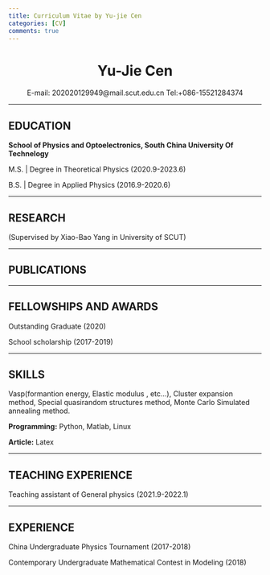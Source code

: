 ```yaml
---
title: Curriculum Vitae by Yu-jie Cen
categories: [CV]
comments: true
---
```


# <center> Yu-Jie Cen  </center>
<center> E-mail: 202020129949@mail.scut.edu.cn  Tel:+086-15521284374 </center>

***

## EDUCATION  

**School of Physics and Optoelectronics, South China University Of Technelogy**  

M.S. \| Degree in Theoretical Physics (2020.9-2023.6)  

B.S. \| Degree in Applied Physics (2016.9-2020.6)  


***
## RESEARCH  
(Supervised by Xiao-Bao Yang in University of SCUT)


***
## PUBLICATIONS


***
## FELLOWSHIPS AND AWARDS
Outstanding Graduate (2020)  

School scholarship (2017-2019)


***
## SKILLS
Vasp(formantion energy, Elastic modulus , etc...), Cluster expansion method, Special quasirandom structures method, Monte Carlo Simulated annealing method.   

**Programming:** Python, Matlab, Linux  

**Article:** Latex  


***
## TEACHING EXPERIENCE
Teaching assistant of General physics (2021.9-2022.1)


***
## EXPERIENCE

China Undergraduate Physics Tournament (2017-2018)  

Contemporary Undergraduate Mathematical Contest in Modeling (2018)  




